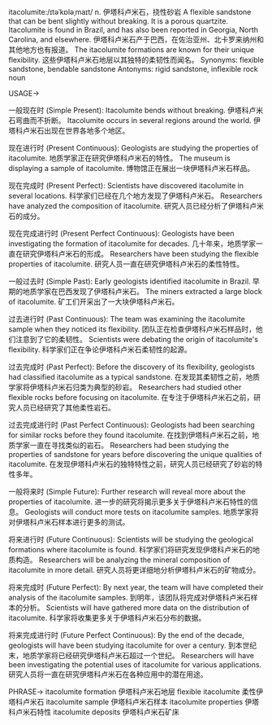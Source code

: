 itacolumite:/ɪtəˈkɒləˌmaɪt/
n.
伊塔科卢米石，挠性砂岩
A flexible sandstone that can be bent slightly without breaking.  It is a porous quartzite.
Itacolumite is found in Brazil, and has also been reported in Georgia, North Carolina, and elsewhere. 伊塔科卢米石产于巴西，在佐治亚州、北卡罗来纳州和其他地方也有报道。
The itacolumite formations are known for their unique flexibility. 这些伊塔科卢米石地层以其独特的柔韧性而闻名。
Synonyms: flexible sandstone, bendable sandstone
Antonyms: rigid sandstone, inflexible rock
noun


USAGE->

一般现在时 (Simple Present):
Itacolumite bends without breaking. 伊塔科卢米石弯曲而不折断。
Itacolumite occurs in several regions around the world. 伊塔科卢米石出现在世界各地多个地区。

现在进行时 (Present Continuous):
Geologists are studying the properties of itacolumite. 地质学家正在研究伊塔科卢米石的特性。
The museum is displaying a sample of itacolumite. 博物馆正在展出一块伊塔科卢米石样品。

现在完成时 (Present Perfect):
Scientists have discovered itacolumite in several locations. 科学家们已经在几个地方发现了伊塔科卢米石。
Researchers have analyzed the composition of itacolumite. 研究人员已经分析了伊塔科卢米石的成分。

现在完成进行时 (Present Perfect Continuous):
Geologists have been investigating the formation of itacolumite for decades. 几十年来，地质学家一直在研究伊塔科卢米石的形成。
Researchers have been studying the flexible properties of itacolumite. 研究人员一直在研究伊塔科卢米石的柔性特性。


一般过去时 (Simple Past):
Early geologists identified itacolumite in Brazil. 早期的地质学家在巴西发现了伊塔科卢米石。
The miners extracted a large block of itacolumite. 矿工们开采出了一大块伊塔科卢米石。

过去进行时 (Past Continuous):
The team was examining the itacolumite sample when they noticed its flexibility.  团队正在检查伊塔科卢米石样品时，他们注意到了它的柔韧性。
Scientists were debating the origin of itacolumite's flexibility. 科学家们正在争论伊塔科卢米石柔韧性的起源。

过去完成时 (Past Perfect):
Before the discovery of its flexibility, geologists had classified itacolumite as a typical sandstone. 在发现其柔韧性之前，地质学家将伊塔科卢米石归类为典型的砂岩。
Researchers had studied other flexible rocks before focusing on itacolumite.  在专注于伊塔科卢米石之前，研究人员已经研究了其他柔性岩石。

过去完成进行时 (Past Perfect Continuous):
Geologists had been searching for similar rocks before they found itacolumite. 在找到伊塔科卢米石之前，地质学家一直在寻找类似的岩石。
Researchers had been studying the properties of sandstone for years before discovering the unique qualities of itacolumite.  在发现伊塔科卢米石的独特特性之前，研究人员已经研究了砂岩的特性多年。

一般将来时 (Simple Future):
Further research will reveal more about the properties of itacolumite.  进一步的研究将揭示更多关于伊塔科卢米石特性的信息。
Geologists will conduct more tests on itacolumite samples. 地质学家将对伊塔科卢米石样本进行更多的测试。

将来进行时 (Future Continuous):
Scientists will be studying the geological formations where itacolumite is found. 科学家们将研究发现伊塔科卢米石的地质构造。
Researchers will be analyzing the mineral composition of itacolumite in more detail. 研究人员将更详细地分析伊塔科卢米石的矿物成分。

将来完成时 (Future Perfect):
By next year, the team will have completed their analysis of the itacolumite samples. 到明年，该团队将完成对伊塔科卢米石样本的分析。
Scientists will have gathered more data on the distribution of itacolumite. 科学家将收集更多关于伊塔科卢米石分布的数据。

将来完成进行时 (Future Perfect Continuous):
By the end of the decade, geologists will have been studying itacolumite for over a century. 到本世纪末，地质学家将已经研究伊塔科卢米石超过一个世纪。
Researchers will have been investigating the potential uses of itacolumite for various applications. 研究人员将一直在研究伊塔科卢米石在各种应用中的潜在用途。

PHRASE->
itacolumite formation 伊塔科卢米石地层
flexible itacolumite  柔性伊塔科卢米石
itacolumite sample 伊塔科卢米石样本
itacolumite properties 伊塔科卢米石特性
itacolumite deposits 伊塔科卢米石矿床
